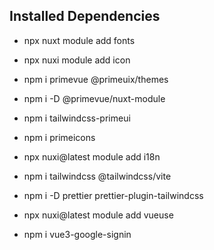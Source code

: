 ## Installed Dependencies

- npx nuxt module add fonts
- npx nuxi module add icon

- npm i primevue @primeuix/themes
- npm i -D @primevue/nuxt-module
- npm i tailwindcss-primeui
- npm i primeicons

- npx nuxi@latest module add i18n

- npm i tailwindcss @tailwindcss/vite
- npm i -D prettier prettier-plugin-tailwindcss

- npx nuxi@latest module add vueuse

- npm i vue3-google-signin

